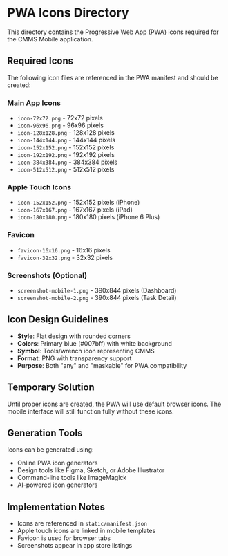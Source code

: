 # PWA Icons Directory

This directory contains the Progressive Web App (PWA) icons required for the CMMS Mobile application.

## Required Icons

The following icon files are referenced in the PWA manifest and should be created:

### Main App Icons
- `icon-72x72.png` - 72x72 pixels
- `icon-96x96.png` - 96x96 pixels  
- `icon-128x128.png` - 128x128 pixels
- `icon-144x144.png` - 144x144 pixels
- `icon-152x152.png` - 152x152 pixels
- `icon-192x192.png` - 192x192 pixels
- `icon-384x384.png` - 384x384 pixels
- `icon-512x512.png` - 512x512 pixels

### Apple Touch Icons
- `icon-152x152.png` - 152x152 pixels (iPhone)
- `icon-167x167.png` - 167x167 pixels (iPad)
- `icon-180x180.png` - 180x180 pixels (iPhone 6 Plus)

### Favicon
- `favicon-16x16.png` - 16x16 pixels
- `favicon-32x32.png` - 32x32 pixels

### Screenshots (Optional)
- `screenshot-mobile-1.png` - 390x844 pixels (Dashboard)
- `screenshot-mobile-2.png` - 390x844 pixels (Task Detail)

## Icon Design Guidelines

- **Style**: Flat design with rounded corners
- **Colors**: Primary blue (#007bff) with white background
- **Symbol**: Tools/wrench icon representing CMMS
- **Format**: PNG with transparency support
- **Purpose**: Both "any" and "maskable" for PWA compatibility

## Temporary Solution

Until proper icons are created, the PWA will use default browser icons. The mobile interface will still function fully without these icons.

## Generation Tools

Icons can be generated using:
- Online PWA icon generators
- Design tools like Figma, Sketch, or Adobe Illustrator
- Command-line tools like ImageMagick
- AI-powered icon generators

## Implementation Notes

- Icons are referenced in `static/manifest.json`
- Apple touch icons are linked in mobile templates
- Favicon is used for browser tabs
- Screenshots appear in app store listings 